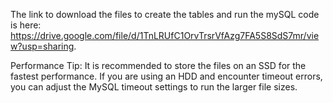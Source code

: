 The link to download the files to create the tables and run the mySQL code is here: https://drive.google.com/file/d/1TnLRUfC1OrvTrsrVfAzg7FA5S8SdS7mr/view?usp=sharing.

Performance Tip: It is recommended to store the files on an SSD for the fastest performance. If you are using an HDD and encounter timeout errors, you can adjust the MySQL timeout settings to run the larger file sizes.
